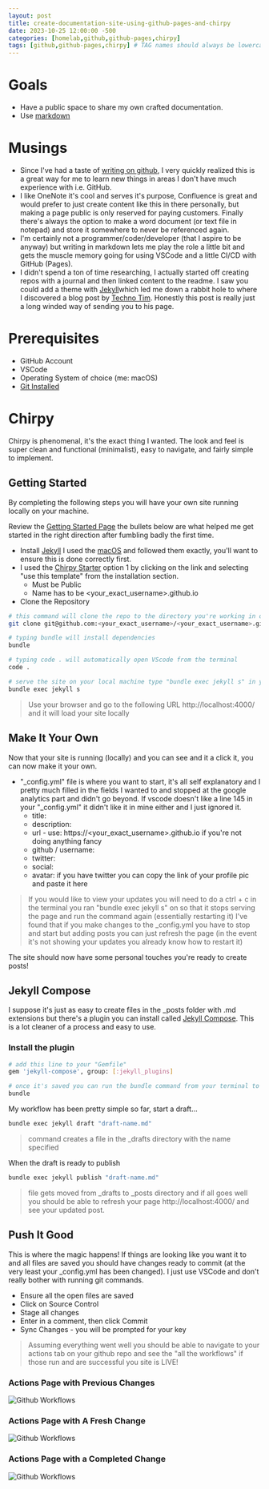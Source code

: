 ```yaml
---
layout: post
title: create-documentation-site-using-github-pages-and-chirpy
date: 2023-10-25 12:00:00 -500
categories: [homelab,github,github-pages,chirpy]
tags: [github,github-pages,chirpy] # TAG names should always be lowercase, separated by commas
---
```


# Goals
- Have a public space to share my own crafted documentation.
- Use [markdown](https://commonmark.org/)

# Musings
- Since I've had a taste of [writing on github](https://docs.github.com/en/get-started/writing-on-github/getting-started-with-writing-and-formatting-on-github/quickstart-for-writing-on-github), I very quickly realized this is a great way for me to learn new things in areas I don't have much experience with i.e. GitHub.
- I like OneNote it's cool and serves it's purpose, Confluence is great and would prefer to just create content like this in there personally, but making a page public is only reserved for paying customers. Finally there's always the option to make a word document (or text file in notepad) and store it somewhere to never be referenced again.
- I'm certainly not a programmer/coder/developer (that I aspire to be anyway) but writing in markdown lets me play the role a little bit and gets the muscle memory going for using VSCode and a little CI/CD with GitHub (Pages).
- I didn't spend a ton of time researching, I actually started off creating repos with a journal and then linked content to the readme. I saw you could add a theme with [Jekyll](https://github.com/jekyll/jekyll)which led me down a rabbit hole to where I discovered a blog post by [Techno Tim](https://technotim.live/posts/jekyll-docs-site/). Honestly this post is really just a long winded way of sending you to his page.

# Prerequisites
- GitHub Account
- VSCode
- Operating System of choice (me: macOS)
- [Git Installed](https://git-scm.com/)

# Chirpy
Chirpy is phenomenal, it's the exact thing I wanted. The look and feel is super clean and functional (minimalist), easy to navigate, and fairly simple to implement.

## Getting Started
By completing the following steps you will have your own site running locally on your machine.

Review the [Getting Started Page](https://chirpy.cotes.page/posts/getting-started/) the bullets below are what helped me get started in the right direction after fumbling badly the first time.
- Install [Jekyll](https://jekyllrb.com/docs/installation/) I used the [macOS](https://jekyllrb.com/docs/installation/macos/) and followed them exactly, you'll want to ensure this is done correctly first.
- I used the [Chirpy Starter](https://github.com/cotes2020/chirpy-starter) option 1 by clicking on the link and selecting "use this template" from the installation section.
    * Must be Public
    * Name has to be <your_exact_username>.github.io
- Clone the Repository
```sh
# this command will clone the repo to the directory you're working in on your terminal
git clone git@github.com:<your_exact_username>/<your_exact_username>.github.io

# typing bundle will install dependencies
bundle

# typing code . will automatically open VScode from the terminal
code .

# serve the site on your local machine type "bundle exec jekyll s" in your terminal
bundle exec jekyll s
```
> Use your browser and go to the following URL http://localhost:4000/ and it will load your site locally

## Make It Your Own

Now that your site is running (locally) and you can see and it a click it, you can now make it your own.

- "_config.yml" file is where you want to start, it's all self explanatory and I pretty much filled in the fields I wanted to and stopped at the google analytics part and didn't go beyond. If vscode doesn't like a line 145 in your "_config.yml" it didn't like it in mine either and I just ignored it.
    * title:
    * description:
    * url - use: https://<your_exact_username>.github.io if you're not doing anything fancy
    * github / username:
    * twitter:
    * social:
    * avatar: if you have twitter you can copy the link of your profile pic and paste it here


> If you would like to view your updates you will need to do a ctrl + c in the terminal you ran "bundle exec jekyll s" on so that it stops serving the page and run the command again (essentially restarting it) I've found that if you make changes to the _config.yml you have to stop and start but adding posts you can just refresh the page (in the event it's not showing your updates you already know how to restart it)

The site should now have some personal touches you're ready to create posts!

## Jekyll Compose

I suppose it's just as easy to create files in the _posts folder with .md extensions but there's a plugin you can install called [Jekyll Compose](https://github.com/jekyll/jekyll-compose). This is a lot cleaner of a process and easy to use.

### Install the plugin 
```sh
# add this line to your "Gemfile"
gem 'jekyll-compose', group: [:jekyll_plugins]

# once it's saved you can run the bundle command from your terminal to install the plugin
bundle
```
My workflow has been pretty simple so far, start a draft...
```sh
bundle exec jekyll draft "draft-name.md"
```
> command creates a file in the _drafts directory with the name specified

When the draft is ready to publish
```sh
bundle exec jekyll publish "draft-name.md"
```
> file gets moved from _drafts to _posts directory and if all goes well you should be able to refresh your page http://localhost:4000/ and see your updated post.

## Push It Good
This is where the magic happens! If things are looking like you want it to and all files are saved you should have changes ready to commit (at the very least your _config.yml has been changed). I just use VSCode and don't really bother with running git commands.

- Ensure all the open files are saved
- Click on Source Control
- Stage all changes
- Enter in a comment, then click Commit
- Sync Changes - you will be prompted for your key

> Assuming everything went well you should be able to navigate to your actions tab on your github repo and see the "all the workflows" if those run and are successful you site is LIVE!

### Actions Page with Previous Changes
![Github Workflows](/assets/images/githubio-all-workflows.png)

### Actions Page with A Fresh Change
![Github Workflows](/assets/images/githubio-all-workflows-2.png)

### Actions Page with a Completed Change
![Github Workflows](/assets/images/githubio-all-workflows-3.png)